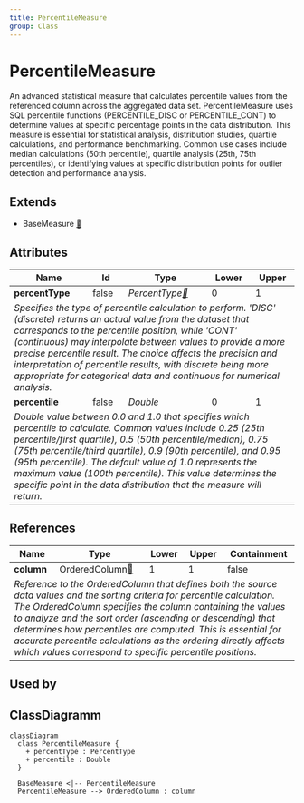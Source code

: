 ```yaml
---
title: PercentileMeasure
group: Class
---
```


# PercentileMeasure<a name="class-percentilemeasure"></a>

An advanced statistical measure that calculates percentile values from the referenced column across the aggregated data set. PercentileMeasure uses SQL percentile functions (PERCENTILE_DISC or PERCENTILE_CONT) to determine values at specific percentage points in the data distribution. This measure is essential for statistical analysis, distribution studies, quartile calculations, and performance benchmarking. Common use cases include median calculations (50th percentile), quartile analysis (25th, 75th percentiles), or identifying values at specific distribution points for outlier detection and performance analysis.
## Extends
- BaseMeasure [🔗](./class-BaseMeasure)
## Attributes

<table>
  <thead>
    <tr>
      <th>Name</th>
      <th>Id</th>
      <th>Type</th>
      <th>Lower</th>
      <th>Upper</th>
    </tr>
  </thead>
  <tbody>
    <tr>
      <td><strong>percentType</strong></td>
      <td>false</td>
      <td><em>PercentType<a href="./enum-PercentType">🔗</a></em></td>
      <td>0</td>
      <td>1</td>
    </tr>
    <tr>
      <td colspan="5"><em>Specifies the type of percentile calculation to perform. 'DISC' (discrete) returns an actual value from the dataset that corresponds to the percentile position, while 'CONT' (continuous) may interpolate between values to provide a more precise percentile result. The choice affects the precision and interpretation of percentile results, with discrete being more appropriate for categorical data and continuous for numerical analysis.</em></td>
    </tr>
    <tr>
      <td><strong>percentile</strong></td>
      <td>false</td>
      <td><em>Double</em></td>
      <td>0</td>
      <td>1</td>
    </tr>
    <tr>
      <td colspan="5"><em>Double value between 0.0 and 1.0 that specifies which percentile to calculate. Common values include 0.25 (25th percentile/first quartile), 0.5 (50th percentile/median), 0.75 (75th percentile/third quartile), 0.9 (90th percentile), and 0.95 (95th percentile). The default value of 1.0 represents the maximum value (100th percentile). This value determines the specific point in the data distribution that the measure will return.</em></td>
    </tr>
  </tbody>
</table>

## References

<table>
  <thead>
    <tr>
      <th>Name</th>
      <th>Type</th>
      <th>Lower</th>
      <th>Upper</th>
      <th>Containment</th>
    </tr>
  </thead>
  <tbody>
    <tr>
      <td><strong>column</strong></td>
      <td>OrderedColumn<a href="./class-OrderedColumn">🔗</a></td>
      <td>1</td>
      <td>1</td>
      <td>false</td>
    </tr>
    <tr>
      <td colspan="5"><em>Reference to the OrderedColumn that defines both the source data values and the sorting criteria for percentile calculation. The OrderedColumn specifies the column containing the values to analyze and the sort order (ascending or descending) that determines how percentiles are computed. This is essential for accurate percentile calculations as the ordering directly affects which values correspond to specific percentile positions.</em></td>
    </tr>
  </tbody>
</table>



## Used by


## ClassDiagramm

```mermaid
classDiagram
  class PercentileMeasure {
    + percentType : PercentType
    + percentile : Double
  }

  BaseMeasure <|-- PercentileMeasure
  PercentileMeasure --> OrderedColumn : column

```
